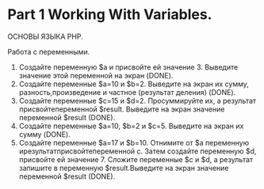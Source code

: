 ﻿# Part 1 Working With Variables.

ОСНОВЫ ЯЗЫКА PHP.

Работа с переменными.

1. Создайте переменную $a и присвойте ей значение 3. Выведите значение этой переменной на экран (DONE).
2. Создайте переменные $a=10 и $b=2. Выведите на экран их сумму, разность,произведение и частное (результат деления) (DONE).
3. Создайте переменные $c=15 и $d=2. Просуммируйте их, а результат присвойтепеременной $result. Выведите на экран значение переменной $result (DONE).
4. Создайте переменные $a=10, $b=2 и $c=5. Выведите на экран их сумму (DONE).
5. Создайте переменные $a=17 и $b=10. Отнимите от $a переменную ирезультатприсвойтепеременной с. Затем создайте переменную $d, присвойте ей значение 7. Сложите переменные $c и $d, а результат запишите в переменную $result.Выведите на экран значение переменной $result (DONE).